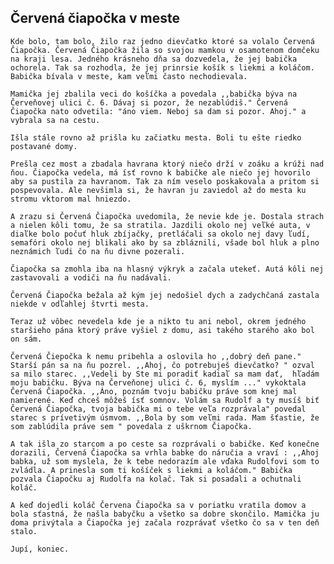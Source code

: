 ## Červená čiapočka v meste

    Kde bolo, tam bolo, žilo raz jedno dievčatko ktoré sa volalo Červená Čiapočka. Červená Čiapočka žila so svojou mamkou v osamotenom domčeku na kraji lesa. Jedného krásneho dňa sa dozvedela, že jej babička ochorela. Tak sa rozhodla, že jej prinrsie košík s liekmi a koláčom. Babička bívala v meste, kam veľmi často nechodievala.

    Mamička jej zbalila veci do košíčka a povedala ,,babička býva na Červeňovej ulici č. 6. Dávaj si pozor, že nezablúdiš." Červená Čiapočka nato odvetila: "áno viem. Neboj sa dam si pozor. Ahoj." a vybrala sa na cestu.

    Išla stále rovno až prišla ku začiatku mesta. Boli tu ešte riedko postavané domy. 

    Prešla cez most a zbadala havrana ktorý niečo drží v zoáku a krúži nad ňou. Čiapočka vedela, má ísť rovno k babičke ale niečo jej hovorilo aby sa pustila za havranom. Tak za ním veselo poskakovala a pritom si pospevovala. Ale nevšimla si, že havran ju zaviedol až do mesta ku stromu vktorom mal hniezdo.

    A zrazu si Červená Čiapočka uvedomila, že nevie kde je. Dostala strach a nielen kôli tomu, že sa stratila. Jazdili okolo nej veľké auta, v diaľke bolo počuť hluk zbíjačky, pretláčali sa okolo nej davy ľudí, semafóri okolo nej blikali ako by sa zbláznili, všade bol hluk a plno neznámich ľudi čo na ňu divne pozerali.

    Čiapočka sa zmohla iba na hlasný výkryk a začala utekeť. Autá kôli nej zastavovali a vodiči na ňu nadávali.

    Červená Čiapočka bežala až kým jej nedošiel dych a zadychčaná zastala niekde v odľahlej štvrti mesta.

    Teraz už vôbec nevedela kde je a nikto tu ani nebol, okrem jedného staršieho pána ktorý práve vyšiel z domu, asi takého starého ako bol on sám.

    Červená Čiepočka k nemu pribehla a oslovila ho ,,dobrý deň pane." Starší pán sa na ňu pozrel. ,,Ahoj, čo potrebuješ dievčatko? " ozval sa milo starec. ,,Vedeli by Ste mi poradiť kadiaľ sa mam dať,  hľadám moju babičku. Býva na Červeňonej ulici č. 6, myslím ..." vykoktala Červená Čiapočka. ,,Áno, poznám tvoju babičku práve som knej mal namierené. Keď chceš môžeš ísť somnov. Volám sa Rudolf a ty musíš biť Červená Čiapočka, tvoja babička mi o tebe veľa rozprávala" povedal starec s prívetivým úsmvom. ,,Bola by som veľmi rada. Mam šťastie, že som zablúdila práve sem " povedala z uškrnom Čiapočka.

    A tak išla zo starcom a po ceste sa rozprávali o babičke. Keď konečne dorazili, Červená Čiapočka sa vrhla babke do náručia a vraví : ,,Ahoj babka, už som myslela, že k tebe nedorazím ale vďaka Rudolfovi som to zvládla. A prinesla som ti košíček s liekmi a koláčom." Babička pozvala Čiapočku aj Rudolfa na kolač. Tak si posadali a ochutnali koláč.

    A keď dojedli koláč Červena Čiapočka sa v poriatku vratila domov a bola sťastná, že našla babyčku a všetko sa dobre skončilo. Mamička ju doma privýtala a Čiapočka jej začala rozprávať všetko čo sa v ten deň stalo.

    Jupí, koniec.
